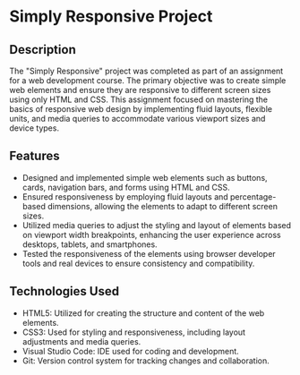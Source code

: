 # Simply Responsive Project

## Description

The "Simply Responsive" project was completed as part of an assignment for a web development course. The primary objective was to create simple web elements and ensure they are responsive to different screen sizes using only HTML and CSS. This assignment focused on mastering the basics of responsive web design by implementing fluid layouts, flexible units, and media queries to accommodate various viewport sizes and device types.

## Features

- Designed and implemented simple web elements such as buttons, cards, navigation bars, and forms using HTML and CSS.
- Ensured responsiveness by employing fluid layouts and percentage-based dimensions, allowing the elements to adapt to different screen sizes.
- Utilized media queries to adjust the styling and layout of elements based on viewport width breakpoints, enhancing the user experience across desktops, tablets, and smartphones.
- Tested the responsiveness of the elements using browser developer tools and real devices to ensure consistency and compatibility.

## Technologies Used

- HTML5: Utilized for creating the structure and content of the web elements.
- CSS3: Used for styling and responsiveness, including layout adjustments and media queries.
- Visual Studio Code: IDE used for coding and development.
- Git: Version control system for tracking changes and collaboration.